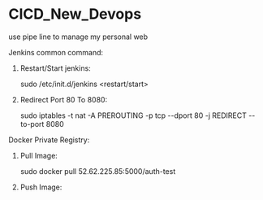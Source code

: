 # CICD_New_Devops
use pipe line to manage my personal web

Jenkins common command:

1. Restart/Start jenkins:
    
     sudo /etc/init.d/jenkins <restart/start>

2. Redirect Port 80 To 8080:

     sudo iptables -t nat -A PREROUTING -p tcp --dport 80 -j REDIRECT --to-port 8080

Docker Private Registry:

1. Pull Image:

     sudo docker pull 52.62.225.85:5000/auth-test
     
2. Push Image:
     
     
